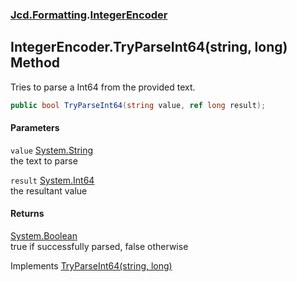 ### [Jcd.Formatting](Jcd_Formatting.md 'Jcd.Formatting').[IntegerEncoder](Jcd_Formatting_IntegerEncoder.md 'Jcd.Formatting.IntegerEncoder')
## IntegerEncoder.TryParseInt64(string, long) Method
Tries to parse a Int64 from the provided text.  
```csharp
public bool TryParseInt64(string value, ref long result);
```
#### Parameters
<a name='Jcd_Formatting_IntegerEncoder_TryParseInt64(string_long)_value'></a>
`value` [System.String](https://docs.microsoft.com/en-us/dotnet/api/System.String 'System.String')  
the text to parse
  
<a name='Jcd_Formatting_IntegerEncoder_TryParseInt64(string_long)_result'></a>
`result` [System.Int64](https://docs.microsoft.com/en-us/dotnet/api/System.Int64 'System.Int64')  
the resultant value
  
#### Returns
[System.Boolean](https://docs.microsoft.com/en-us/dotnet/api/System.Boolean 'System.Boolean')  
true if successfully parsed, false otherwise

Implements [TryParseInt64(string, long)](Jcd_Formatting_IIntegerParser_TryParseInt64(string_long).md 'Jcd.Formatting.IIntegerParser.TryParseInt64(string, long)')  
